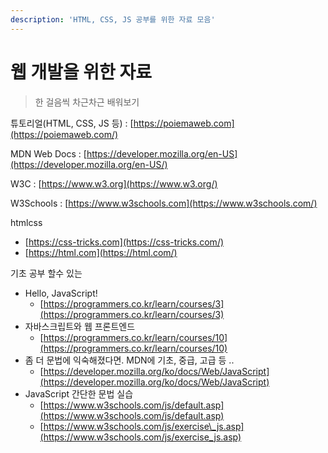 ```yaml
---
description: 'HTML, CSS, JS 공부를 위한 자료 모음'
---
```


# 웹 개발을 위한 자료

> 한 걸음씩 차근차근 배워보기



튜토리얼\(HTML, CSS, JS 등\) : [https://poiemaweb.com](https://poiemaweb.com/)

MDN Web Docs : [https://developer.mozilla.org/en-US](https://developer.mozilla.org/en-US/)

W3C : [https://www.w3.org](https://www.w3.org/)

W3Schools : [https://www.w3schools.com](https://www.w3schools.com/)

htmlcss
* [https://css-tricks.com](https://css-tricks.com/)
* [https://html.com](https://html.com/)

기초 공부 할수 있는 
* Hello, JavaScript! 
  * [https://programmers.co.kr/learn/courses/3](https://programmers.co.kr/learn/courses/3) 
* 자바스크립트와 웹 프론트엔드
  * [https://programmers.co.kr/learn/courses/10](https://programmers.co.kr/learn/courses/10) 
* 좀 더 문법에 익숙해졌다면. MDN에 기초, 중급, 고급 등 ..
  * [https://developer.mozilla.org/ko/docs/Web/JavaScript](https://developer.mozilla.org/ko/docs/Web/JavaScript)
* JavaScript 간단한 문법 실습
  * [https://www.w3schools.com/js/default.asp](https://www.w3schools.com/js/default.asp)
  * [https://www.w3schools.com/js/exercise\_js.asp](https://www.w3schools.com/js/exercise_js.asp)
